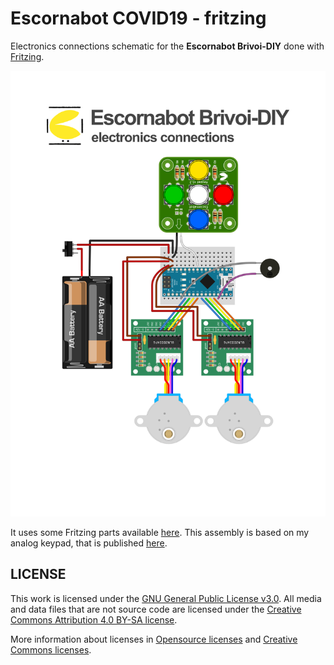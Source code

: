 # Escornabot COVID19 - fritzing

Electronics connections schematic for the **Escornabot Brivoi-DIY** done with [Fritzing](https://fritzing.org).

![Connections](connections.svg)

It uses some Fritzing parts available [here](https://github.com/mgesteiro/fritzing-parts). This assembly is based on my analog keypad, that is published [here](https://github.com/mgesteiro/escornakeypad).


## LICENSE

This work is licensed under the [GNU General Public License v3.0](../LICENSE-GPLV30). All media and data files that are not source code are licensed under the [Creative Commons Attribution 4.0 BY-SA license](../LICENSE-CCBYSA40).

More information about licenses in [Opensource licenses](https://opensource.org/licenses/) and [Creative Commons licenses](https://creativecommons.org/licenses/).
